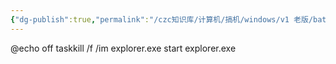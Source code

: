 ```yaml
---
{"dg-publish":true,"permalink":"/czc知识库/计算机/搞机/windows/v1 老版/bat-重启资源管理器bat脚本/","dgPassFrontmatter":true,"created":"2024-06-18T17:45:20.288+08:00","updated":"2024-12-08T12:34:13.018+08:00"}
---
```



@echo off
taskkill /f /im explorer.exe
start explorer.exe